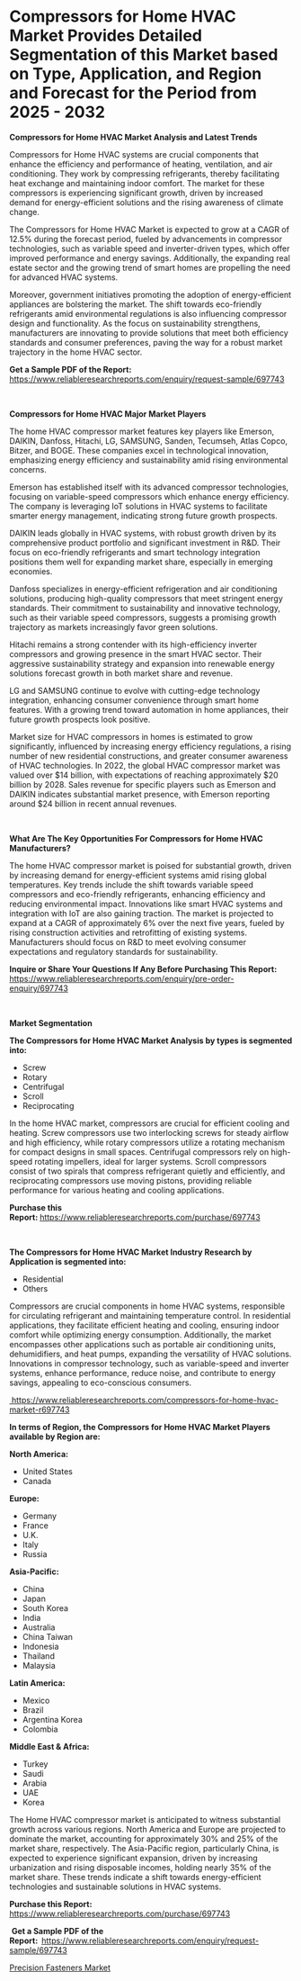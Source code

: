 <p><h1>Compressors for Home HVAC Market Provides Detailed Segmentation of this Market based on Type, Application, and Region and Forecast for the Period from 2025 - 2032</h1></p><p><strong>Compressors for Home HVAC Market Analysis and Latest Trends</strong></p>
<p><p>Compressors for Home HVAC systems are crucial components that enhance the efficiency and performance of heating, ventilation, and air conditioning. They work by compressing refrigerants, thereby facilitating heat exchange and maintaining indoor comfort. The market for these compressors is experiencing significant growth, driven by increased demand for energy-efficient solutions and the rising awareness of climate change.</p><p>The Compressors for Home HVAC Market is expected to grow at a CAGR of 12.5% during the forecast period, fueled by advancements in compressor technologies, such as variable speed and inverter-driven types, which offer improved performance and energy savings. Additionally, the expanding real estate sector and the growing trend of smart homes are propelling the need for advanced HVAC systems.</p><p>Moreover, government initiatives promoting the adoption of energy-efficient appliances are bolstering the market. The shift towards eco-friendly refrigerants amid environmental regulations is also influencing compressor design and functionality. As the focus on sustainability strengthens, manufacturers are innovating to provide solutions that meet both efficiency standards and consumer preferences, paving the way for a robust market trajectory in the home HVAC sector.</p></p>
<p><strong>Get a Sample PDF of the Report:&nbsp;</strong> <a href="https://www.reliableresearchreports.com/enquiry/request-sample/697743?utm_campaign=3012&utm_medium=2&utm_source=Github&utm_content=ia&utm_term=23032025&utm_id=compressors-for-home-hvac">https://www.reliableresearchreports.com/enquiry/request-sample/697743</a></p>
<p>&nbsp;</p>
<p><strong>Compressors for Home HVAC Major Market Players</strong></p>
<p><p>The home HVAC compressor market features key players like Emerson, DAIKIN, Danfoss, Hitachi, LG, SAMSUNG, Sanden, Tecumseh, Atlas Copco, Bitzer, and BOGE. These companies excel in technological innovation, emphasizing energy efficiency and sustainability amid rising environmental concerns.</p><p>Emerson has established itself with its advanced compressor technologies, focusing on variable-speed compressors which enhance energy efficiency. The company is leveraging IoT solutions in HVAC systems to facilitate smarter energy management, indicating strong future growth prospects.</p><p>DAIKIN leads globally in HVAC systems, with robust growth driven by its comprehensive product portfolio and significant investment in R&D. Their focus on eco-friendly refrigerants and smart technology integration positions them well for expanding market share, especially in emerging economies.</p><p>Danfoss specializes in energy-efficient refrigeration and air conditioning solutions, producing high-quality compressors that meet stringent energy standards. Their commitment to sustainability and innovative technology, such as their variable speed compressors, suggests a promising growth trajectory as markets increasingly favor green solutions.</p><p>Hitachi remains a strong contender with its high-efficiency inverter compressors and growing presence in the smart HVAC sector. Their aggressive sustainability strategy and expansion into renewable energy solutions forecast growth in both market share and revenue.</p><p>LG and SAMSUNG continue to evolve with cutting-edge technology integration, enhancing consumer convenience through smart home features. With a growing trend toward automation in home appliances, their future growth prospects look positive.</p><p>Market size for HVAC compressors in homes is estimated to grow significantly, influenced by increasing energy efficiency regulations, a rising number of new residential constructions, and greater consumer awareness of HVAC technologies. In 2022, the global HVAC compressor market was valued over $14 billion, with expectations of reaching approximately $20 billion by 2028. Sales revenue for specific players such as Emerson and DAIKIN indicates substantial market presence, with Emerson reporting around $24 billion in recent annual revenues.</p></p>
<p>&nbsp;</p>
<p><strong>What Are The Key Opportunities For Compressors for Home HVAC Manufacturers?</strong></p>
<p><p>The home HVAC compressor market is poised for substantial growth, driven by increasing demand for energy-efficient systems amid rising global temperatures. Key trends include the shift towards variable speed compressors and eco-friendly refrigerants, enhancing efficiency and reducing environmental impact. Innovations like smart HVAC systems and integration with IoT are also gaining traction. The market is projected to expand at a CAGR of approximately 6% over the next five years, fueled by rising construction activities and retrofitting of existing systems. Manufacturers should focus on R&D to meet evolving consumer expectations and regulatory standards for sustainability.</p></p>
<p><strong>Inquire or Share Your Questions If Any Before Purchasing This Report:</strong> <a href="https://www.reliableresearchreports.com/enquiry/pre-order-enquiry/697743?utm_campaign=3012&utm_medium=2&utm_source=Github&utm_content=ia&utm_term=23032025&utm_id=compressors-for-home-hvac">https://www.reliableresearchreports.com/enquiry/pre-order-enquiry/697743</a></p>
<p>&nbsp;</p>
<p><strong>Market Segmentation</strong></p>
<p><strong>The Compressors for Home HVAC Market Analysis by types is segmented into:</strong></p>
<p><ul><li>Screw</li><li>Rotary</li><li>Centrifugal</li><li>Scroll</li><li>Reciprocating</li></ul></p>
<p><p>In the home HVAC market, compressors are crucial for efficient cooling and heating. Screw compressors use two interlocking screws for steady airflow and high efficiency, while rotary compressors utilize a rotating mechanism for compact designs in small spaces. Centrifugal compressors rely on high-speed rotating impellers, ideal for larger systems. Scroll compressors consist of two spirals that compress refrigerant quietly and efficiently, and reciprocating compressors use moving pistons, providing reliable performance for various heating and cooling applications.</p></p>
<p><strong>Purchase this Report:&nbsp;</strong><a href="https://www.reliableresearchreports.com/purchase/697743?utm_campaign=3012&utm_medium=2&utm_source=Github&utm_content=ia&utm_term=23032025&utm_id=compressors-for-home-hvac">https://www.reliableresearchreports.com/purchase/697743</a></p>
<p>&nbsp;</p>
<p><strong>The Compressors for Home HVAC Market Industry Research by Application is segmented into:</strong></p>
<p><ul><li>Residential</li><li>Others</li></ul></p>
<p><p>Compressors are crucial components in home HVAC systems, responsible for circulating refrigerant and maintaining temperature control. In residential applications, they facilitate efficient heating and cooling, ensuring indoor comfort while optimizing energy consumption. Additionally, the market encompasses other applications such as portable air conditioning units, dehumidifiers, and heat pumps, expanding the versatility of HVAC solutions. Innovations in compressor technology, such as variable-speed and inverter systems, enhance performance, reduce noise, and contribute to energy savings, appealing to eco-conscious consumers.</p></p>
<p><a href="https://www.reliableresearchreports.com/compressors-for-home-hvac-market-r697743?utm_campaign=3012&utm_medium=2&utm_source=Github&utm_content=ia&utm_term=23032025&utm_id=compressors-for-home-hvac">&nbsp;https://www.reliableresearchreports.com/compressors-for-home-hvac-market-r697743</a></p>
<p><strong>In terms of Region, the Compressors for Home HVAC Market Players available by Region are:</strong></p>
<p>
    <p> <strong> North America: </strong>
        <ul>
            <li>United States</li>
            <li>Canada</li>
        </ul>
        </p> 
    <p> <strong> Europe: </strong>
        <ul>
            <li>Germany</li>
            <li>France</li>
            <li>U.K.</li>
            <li>Italy</li>
            <li>Russia</li>
        </ul>
        </p> 
    <p> <strong> Asia-Pacific: </strong>
        <ul>
            <li>China</li>
            <li>Japan</li>
            <li>South Korea</li>
            <li>India</li>
            <li>Australia</li>
            <li>China Taiwan</li>
            <li>Indonesia</li>
            <li>Thailand</li>
            <li>Malaysia</li>
        </ul>
        </p> 
    <p> <strong> Latin America: </strong>
        <ul>
            <li>Mexico</li>
            <li>Brazil</li>
            <li>Argentina Korea</li>
            <li>Colombia</li>
        </ul>
        </p> 
    <p> <strong> Middle East & Africa: </strong>
        <ul>
            <li>Turkey</li>
            <li>Saudi</li>
            <li>Arabia</li>
            <li>UAE</li>
            <li>Korea</li>
        </ul>
    </p>
    </p>
<p><p>The Home HVAC compressor market is anticipated to witness substantial growth across various regions. North America and Europe are projected to dominate the market, accounting for approximately 30% and 25% of the market share, respectively. The Asia-Pacific region, particularly China, is expected to experience significant expansion, driven by increasing urbanization and rising disposable incomes, holding nearly 35% of the market share. These trends indicate a shift towards energy-efficient technologies and sustainable solutions in HVAC systems.</p></p>
<p><strong>Purchase this Report: </strong><a href="https://www.reliableresearchreports.com/purchase/697743?utm_campaign=3012&utm_medium=2&utm_source=Github&utm_content=ia&utm_term=23032025&utm_id=compressors-for-home-hvac">https://www.reliableresearchreports.com/purchase/697743</a></p>
<p>&nbsp;<strong>Get a Sample PDF of the Report:&nbsp;&nbsp;</strong><a href="https://www.reliableresearchreports.com/enquiry/request-sample/697743?utm_campaign=3012&utm_medium=2&utm_source=Github&utm_content=ia&utm_term=23032025&utm_id=compressors-for-home-hvac">https://www.reliableresearchreports.com/enquiry/request-sample/697743</a></p>
<p><strong></strong></p>
<p><p><a href="https://github.com/beroxiluwaya/Market-Research-Report-List-1/blob/main/precision-fasteners-market.md?utm_campaign=3012&utm_medium=2&utm_source=Github&utm_content=ia&utm_term=23032025&utm_id=compressors-for-home-hvac">Precision Fasteners Market</a></p></p>